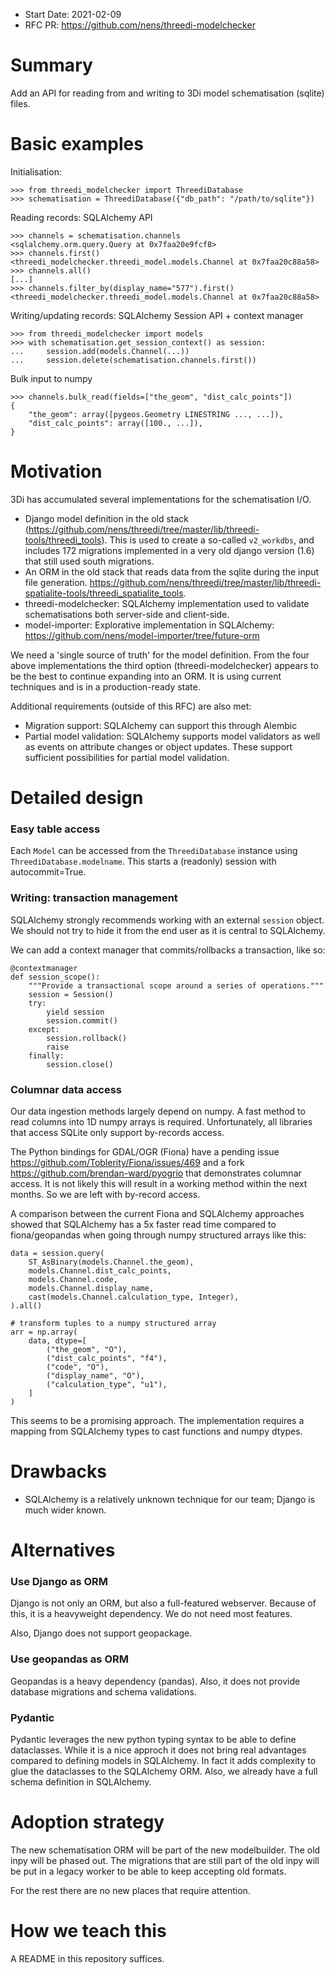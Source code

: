 - Start Date: 2021-02-09
- RFC PR: https://github.com/nens/threedi-modelchecker

# Summary

Add an API for reading from and writing to 3Di model schematisation (sqlite)
files.

# Basic examples

Initialisation:

```
>>> from threedi_modelchecker import ThreediDatabase
>>> schematisation = ThreediDatabase({"db_path": "/path/to/sqlite"})
```

Reading records: SQLAlchemy API
```
>>> channels = schematisation.channels
<sqlalchemy.orm.query.Query at 0x7faa20e9fcf8>
>>> channels.first()
<threedi_modelchecker.threedi_model.models.Channel at 0x7faa20c88a58>
>>> channels.all()
[...]
>>> channels.filter_by(display_name="577").first()
<threedi_modelchecker.threedi_model.models.Channel at 0x7faa20c88a58>
```

Writing/updating records: SQLAlchemy Session API + context manager
```
>>> from threedi_modelchecker import models
>>> with schematisation.get_session_context() as session:
...     session.add(models.Channel(...))
...     session.delete(schematisation.channels.first())
```

Bulk input to numpy
```
>>> channels.bulk_read(fields=["the_geom", "dist_calc_points"])
{
    "the_geom": array([pygeos.Geometry LINESTRING ..., ...]),
    "dist_calc_points": array([100., ...]),
}
```

# Motivation

3Di has accumulated several implementations for the schematisation I/O.

- Django model definition in the old stack (https://github.com/nens/threedi/tree/master/lib/threedi-tools/threedi_tools).
  This is used to create a so-called `v2_workdbs`, and includes 172 migrations
  implemented in a very old django version (1.6) that still used south migrations.
- An ORM in the old stack that reads data from the sqlite during the input file generation. 
  https://github.com/nens/threedi/tree/master/lib/threedi-spatialite-tools/threedi_spatialite_tools.
- threedi-modelchecker: SQLAlchemy implementation used to validate schematisations both server-side and client-side.
- model-importer: Explorative implementation in SQLAlchemy: https://github.com/nens/model-importer/tree/future-orm

We need a 'single source of truth' for the model definition. From the four
above implementations the third option (threedi-modelchecker)
appears to be the best to continue expanding into an ORM. It is using current
techniques and is in a production-ready state.

Additional requirements (outside of this RFC) are also met: 

- Migration support: SQLAlchemy can support this through Alembic
- Partial model validation: SQLAlchemy supports model validators as well as
  events on attribute changes or object updates. These support sufficient
  possibilities for partial model validation.

# Detailed design

### Easy table access

Each ``Model`` can be accessed from the `ThreediDatabase` instance using 
`ThreediDatabase.modelname`. This starts a (readonly) session with autocommit=True.

### Writing: transaction management

SQLAlchemy strongly recommends working with an external `session` object. We
should not try to hide it from the end user as it is central to SQLAlchemy.

We can add a context manager that commits/rollbacks a transaction, like so:

```
@contextmanager
def session_scope():
    """Provide a transactional scope around a series of operations."""
    session = Session()
    try:
        yield session
        session.commit()
    except:
        session.rollback()
        raise
    finally:
        session.close()

```

### Columnar data access

Our data ingestion methods largely depend on numpy. A fast method to read
columns into 1D numpy arrays is required. Unfortunately, all libraries that
access SQLite only support by-records access.

The Python bindings for GDAL/OGR (Fiona) have a pending issue
https://github.com/Toblerity/Fiona/issues/469 and a fork https://github.com/brendan-ward/pyogrio 
that demonstrates columnar access. It is not likely this will result in a
working method within the next months. So we are left with by-record access.

A comparison between the current Fiona and SQLAlchemy approaches showed that
SQLAlchemy has a 5x faster read time compared to fiona/geopandas when going
through numpy structured arrays like this:

```
data = session.query(
    ST_AsBinary(models.Channel.the_geom),
    models.Channel.dist_calc_points,
    models.Channel.code,
    models.Channel.display_name,
    cast(models.Channel.calculation_type, Integer),
).all()

# transform tuples to a numpy structured array
arr = np.array(
    data, dtype=[
        ("the_geom", "O"),
        ("dist_calc_points", "f4"),
        ("code", "O"),
        ("display_name", "O"),
        ("calculation_type", "u1"),
    ]
)
```

This seems to be a promising approach. The implementation requires a mapping
from SQLAlchemy types to cast functions and numpy dtypes.

# Drawbacks

- SQLAlchemy is a relatively unknown technique for our team; Django is much
  wider known.

# Alternatives

### Use Django as ORM

Django is not only an ORM, but also a full-featured webserver. Because of this,
it is a heavyweight dependency. We do not need most features.

Also, Django does not support geopackage.

### Use geopandas as ORM

Geopandas is a heavy dependency (pandas). Also, it does not provide database
migrations and schema validations.

### Pydantic

Pydantic leverages the new python typing syntax to be able to define dataclasses.
While it is a nice approch it does not bring real advantages compared to defining
models in SQLAlchemy. In fact it adds complexity to glue the dataclasses to the
SQLAlchemy ORM. Also, we already have a full schema definition in SQLAlchemy.

# Adoption strategy

The new schematisation ORM will be part of the new modelbuilder. The old inpy
will be phased out. The migrations that are still part of the old inpy will be
put in a legacy worker to be able to keep accepting old formats.

For the rest there are no new places that require attention.

# How we teach this

A README in this repository suffices.
